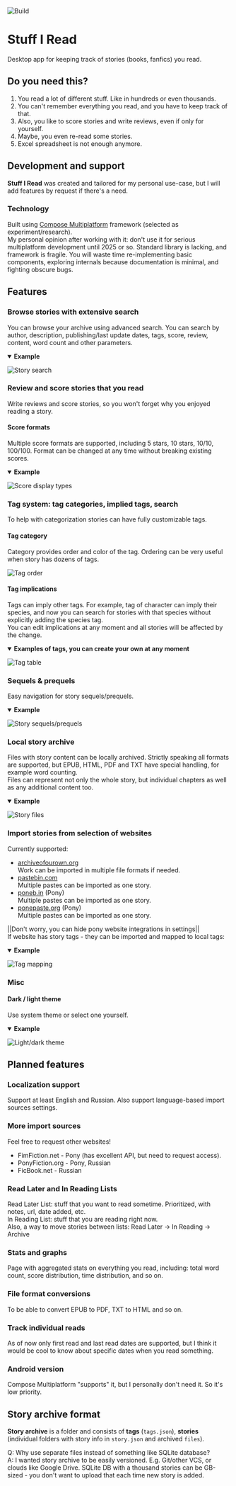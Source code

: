 ![Build](https://github.com/Shimmermare/StuffIRead/actions/workflows/main.yml/badge.svg)

# Stuff I Read

Desktop app for keeping track of stories (books, fanfics) you read.

## Do you need this?

1. You read a lot of different stuff. Like in hundreds or even thousands.
2. You can't remember everything you read, and you have to keep track of that.
3. Also, you like to score stories and write reviews, even if only for yourself.
4. Maybe, you even re-read some stories.
5. Excel spreadsheet is not enough anymore.

## Development and support

**Stuff I Read** was created and tailored for my personal use-case,
but I will add features by request if there's a need.

### Technology

Built using [Compose Multiplatform](https://github.com/JetBrains/compose-multiplatform) framework (selected as
experiment/research).  
My personal opinion after working with it: don't use it for serious multiplatform development until 2025 or so.
Standard library is lacking, and framework is fragile. You will waste time re-implementing basic components,
exploring internals because documentation is minimal, and fighting obscure bugs.

## Features

### Browse stories with extensive search

You can browse your archive using advanced search. You can search by author, description,
publishing/last update dates, tags, score, review, content, word count and other parameters.

<details open>
<summary><b>Example</b></summary>

![Story search](readme-examples/story-search.png)
</details>

### Review and score stories that you read

Write reviews and score stories, so you won't forget why you enjoyed reading a story.

#### Score formats
Multiple score formats are supported, including 5 stars, 10 stars, 10/10, 100/100.
Format can be changed at any time without breaking existing scores.

<details open>
<summary><b>Example</b></summary>

![Score display types](readme-examples/score-display.png)
</details>

### Tag system: tag categories, implied tags, search

To help with categorization stories can have fully customizable tags.

#### Tag category

Category provides order and color of the tag. Ordering can be very useful when story has dozens of tags.

![Tag order](readme-examples/tag-order.png)

#### Tag implications

Tags can imply other tags. For example, tag of character can imply their species, and now you can search
for stories with that species without explicitly adding the species tag.  
You can edit implications at any moment and all stories will be affected by the change.

<details open>
<summary><b>Examples of tags, you can create your own at any moment</b></summary>

![Tag table](readme-examples/tag-table.png)
</details>

### Sequels & prequels

Easy navigation for story sequels/prequels.

<details open>
<summary><b>Example</b></summary>

![Story sequels/prequels](readme-examples/sequels-prequels.png)
</details>

### Local story archive

Files with story content can be locally archived. Strictly speaking all formats are supported,
but EPUB, HTML, PDF and TXT have special handling, for example word counting.  
Files can represent not only the whole story, but individual chapters as well as any additional content too.

<details open>
<summary><b>Example</b></summary>

![Story files](readme-examples/story-files.png)
</details>

### Import stories from selection of websites

Currently supported:

- [archiveofourown.org](https://archiveofourown.org/)  
  Work can be imported in multiple file formats if needed.
- [pastebin.com](https://pastebin.com/)  
  Multiple pastes can be imported as one story.
- [poneb.in](https://poneb.in/) (Pony)  
  Multiple pastes can be imported as one story.
- [ponepaste.org](https://ponepaste.org/) (Pony)  
  Multiple pastes can be imported as one story.

||Don't worry, you can hide pony website integrations in settings||  
If website has story tags - they can be imported and mapped to local tags:

<details open>
<summary><b>Example</b></summary>

![Tag mapping](readme-examples/tag-mapping.png)
</details>

### Misc

#### Dark / light theme
Use system theme or select one yourself.

<details open>
<summary><b>Example</b></summary>

![Light/dark theme](readme-examples/light-dark-themes.png)
</details>

## Planned features

### Localization support

Support at least English and Russian. Also support language-based import sources settings.

### More import sources

Feel free to request other websites!

- FimFiction.net - Pony (has excellent API, but need to request access).
- PonyFiction.org - Pony, Russian
- FicBook.net - Russian

### Read Later and In Reading Lists

Read Later List: stuff that you want to read sometime. Prioritized, with notes, url, date added, etc.  
In Reading List: stuff that you are reading right now.  
Also, a way to move stories between lists: Read Later -> In Reading -> Archive

### Stats and graphs

Page with aggregated stats on everything you read, including: total word count, score distribution,
time distribution, and so on.

### File format conversions

To be able to convert EPUB to PDF, TXT to HTML and so on.

### Track individual reads

As of now only first read and last read dates are supported, but I think it would be cool to know about
specific dates when you read something.

### Android version

Compose Multiplatform "supports" it, but I personally don't need it. So it's low priority.

## Story archive format

**Story archive** is a folder and consists of **tags** (`tags.json`),
**stories** (individual folders with story info in `story.json` and archived `files`).

Q: Why use separate files instead of something like SQLite database?  
A: I wanted story archive to be easily versioned. E.g. Git/other VCS, or clouds like Google Drive.
SQLite DB with a thousand stories can be GB-sized - you don't want to upload that each time new story is added.